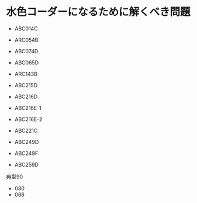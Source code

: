 # 水色コーダーになるために解くべき問題

- ABC014C
- ARC054B
- ABC074D
- ABC065D
- ARC143B

- ABC215D
- ABC216D
- ABC216E-1
- ABC216E-2
- ABC221C
- ABC249D
- ABC249F
- ABC259D

典型90 
- 080
- 066